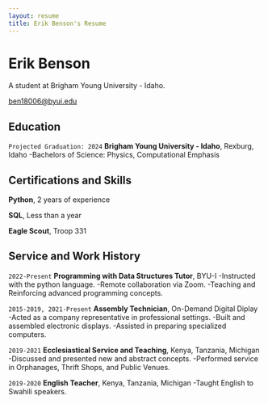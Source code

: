 ```yaml
---
layout: resume
title: Erik Benson's Resume
---
```

# Erik Benson
A student at Brigham Young University - Idaho.

<div id="webaddress">
<a href="datascience@byui.edu">ben18006@byui.edu</a>


## Education

`Projected Graduation: 2024`
__Brigham Young University - Idaho__, Rexburg, Idaho
-Bachelors of Science: Physics, Computational Emphasis 

## Certifications and Skills

__Python__, 2 years of experience

__SQL__, Less than a year

__Eagle Scout__, Troop 331 

## Service and Work History

<!-- I would recommend putting some bullet points that describe what you did in your jobs -->
  
`2022-Present`
__Programming with Data Structures Tutor__, BYU-I
  -Instructed with the python language.
  -Remote collaboration via Zoom.
  -Teaching and Reinforcing advanced programming concepts.

`2015-2019, 2021-Present`
__Assembly Technician__, On-Demand Digital Diplay
  -Acted as a company representative in professional settings.
  -Built and assembled electronic displays.
  -Assisted in preparing specialized computers.

`2019-2021`
__Ecclesiastical Service and Teaching__, Kenya, Tanzania, Michigan
  -Discussed and presented new and abstract concepts.
  -Performed service in Orphanages, Thrift Shops, and Public Venues.
  
  
`2019-2020`
__English Teacher__, Kenya, Tanzania, Michigan
  -Taught English to Swahili speakers.

<!-- ### Footer

Last updated: May 2013 -->


